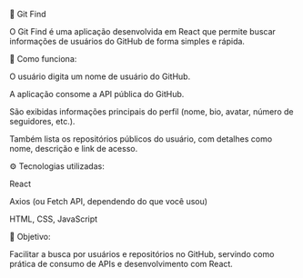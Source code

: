 📌 Git Find

O Git Find é uma aplicação desenvolvida em React que permite buscar informações de usuários do GitHub de forma simples e rápida.

🔎 Como funciona:

O usuário digita um nome de usuário do GitHub.

A aplicação consome a API pública do GitHub.

São exibidas informações principais do perfil (nome, bio, avatar, número de seguidores, etc.).

Também lista os repositórios públicos do usuário, com detalhes como nome, descrição e link de acesso.

⚙️ Tecnologias utilizadas:

React

Axios (ou Fetch API, dependendo do que você usou)

HTML, CSS, JavaScript

🚀 Objetivo:

Facilitar a busca por usuários e repositórios no GitHub, servindo como prática de consumo de APIs e desenvolvimento com React.